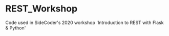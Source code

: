# REST_Workshop
Code used in SideCoder's 2020 workshop 'Introduction to REST with Flask &amp; Python'

